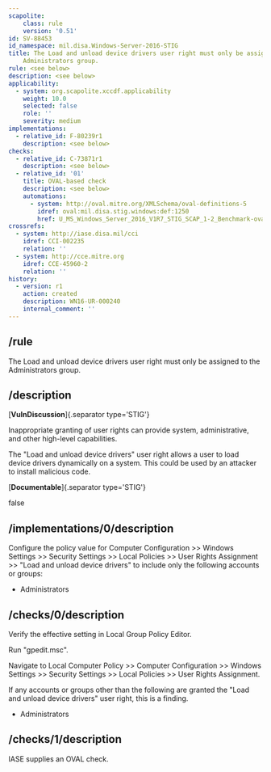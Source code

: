 ```yaml
---
scapolite:
    class: rule
    version: '0.51'
id: SV-88453
id_namespace: mil.disa.Windows-Server-2016-STIG
title: The Load and unload device drivers user right must only be assigned to the
    Administrators group.
rule: <see below>
description: <see below>
applicability:
  - system: org.scapolite.xccdf.applicability
    weight: 10.0
    selected: false
    role: ''
    severity: medium
implementations:
  - relative_id: F-80239r1
    description: <see below>
checks:
  - relative_id: C-73871r1
    description: <see below>
  - relative_id: '01'
    title: OVAL-based check
    description: <see below>
    automations:
      - system: http://oval.mitre.org/XMLSchema/oval-definitions-5
        idref: oval:mil.disa.stig.windows:def:1250
        href: U_MS_Windows_Server_2016_V1R7_STIG_SCAP_1-2_Benchmark-oval.xml
crossrefs:
  - system: http://iase.disa.mil/cci
    idref: CCI-002235
    relation: ''
  - system: http://cce.mitre.org
    idref: CCE-45960-2
    relation: ''
history:
  - version: r1
    action: created
    description: WN16-UR-000240
    internal_comment: ''
---
```



## /rule

The Load and unload device drivers user right must only be assigned to the Administrators group.

## /description

[**VulnDiscussion**]{.separator type='STIG'}

Inappropriate granting of user rights can provide system, administrative, and other high-level capabilities.

The "Load and unload device drivers" user right allows a user to load device drivers dynamically on a system. This could be used by an attacker to install malicious code.

[**Documentable**]{.separator type='STIG'}

false

## /implementations/0/description

Configure the policy value for Computer Configuration >> Windows Settings >> Security Settings >> Local Policies >> User Rights Assignment >> "Load and unload device drivers" to include only the following accounts or groups:

- Administrators

## /checks/0/description

Verify the effective setting in Local Group Policy Editor.

Run "gpedit.msc".

Navigate to Local Computer Policy >> Computer Configuration >> Windows Settings >> Security Settings >> Local Policies >> User Rights Assignment.

If any accounts or groups other than the following are granted the "Load and unload device drivers" user right, this is a finding.

- Administrators

## /checks/1/description

IASE supplies an OVAL check.

